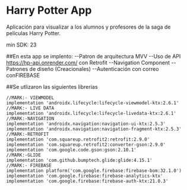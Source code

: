 # Harry Potter App

Aplicación para visualizar a los alumnos y profesores de la saga de películas Harry Potter.

min SDK: 23

##En esta app se implento:
--Patron de arquitectura MVV
--Uso de API https://hp-api.onrender.com/ con Retrofit
--Navigation Component
--Patrones de diseño (Creacionales)
--Autenticación con correo conFIREBASE

##Se utlizaron las siguientes librerias

    //MARK:- VIEWMODEL
    implementation 'androidx.lifecycle:lifecycle-viewmodel-ktx:2.6.1'
    //MARK:- LIVE DATA
    implementation 'androidx.lifecycle:lifecycle-livedata-ktx:2.6.1'
    //MARK:-NAVIGATION
    implementation 'androidx.navigation:navigation-ui-ktx:2.5.3'
    implementation 'androidx.navigation:navigation-fragment-ktx:2.5.3'
    //MARK:-RETROFIT
    implementation 'com.squareup.retrofit2:retrofit:2.9.0'
    implementation 'com.squareup.retrofit2:converter-gson:2.9.0'
    implementation 'com.google.code.gson:gson:2.10.1'
    //MARK:-GLIDE
    implementation 'com.github.bumptech.glide:glide:4.15.1'
    //MARK:- FIREBASE
    implementation platform('com.google.firebase:firebase-bom:32.1.0')
    implementation 'com.google.firebase:firebase-analytics-ktx'
    implementation 'com.google.firebase:firebase-auth-ktx:21.0.3'
